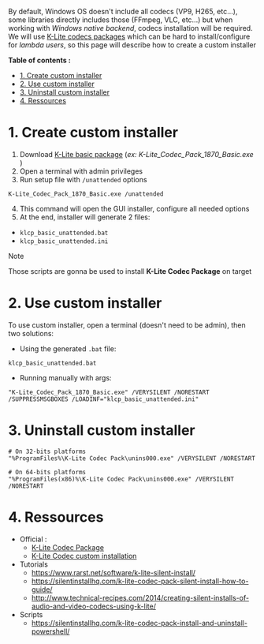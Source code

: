 By default, Windows OS doesn't include all codecs (VP9, H265, etc...), some libraries directly includes those (FFmpeg, VLC, etc...) but when working with _Windows native backend_, codecs installation will be required.  
We will use [K-Lite codecs packages][klite-home] which can be hard to install/configure for _lambda users_, so this page will describe how to create a custom installer

**Table of contents :**
- [1. Create custom installer](#1-create-custom-installer)
- [2. Use custom installer](#2-use-custom-installer)
- [3. Uninstall custom installer](#3-uninstall-custom-installer)
- [4. Ressources](#4-ressources)

# 1. Create custom installer

1. Download [K-Lite basic package][klite-download] (_ex: K-Lite_Codec_Pack_1870_Basic.exe_ )
2. Open a terminal with admin privileges
3. Run setup file with `/unattended` options
```shell
K-Lite_Codec_Pack_1870_Basic.exe /unattended
```
4. This command will open the GUI installer, configure all needed options
5. At the end, installer will generate 2 files:
- `klcp_basic_unattended.bat`
- `klcp_basic_unattended.ini`  
> [!NOTE]
> Those scripts are gonna be used to install **K-Lite Codec Package** on target

# 2. Use custom installer

To use custom installer, open a terminal (doesn't need to be admin), then two solutions:
- Using the generated `.bat` file:
```shell
klcp_basic_unattended.bat
```

- Running manually with args:
```shell
"K-Lite_Codec_Pack_1870_Basic.exe" /VERYSILENT /NORESTART /SUPPRESSMSGBOXES /LOADINF="klcp_basic_unattended.ini"
```

# 3. Uninstall custom installer

```shell
# On 32-bits platforms
"%ProgramFiles%\K-Lite Codec Pack\unins000.exe" /VERYSILENT /NORESTART

# On 64-bits platforms
"%ProgramFiles(x86)%\K-Lite Codec Pack\unins000.exe" /VERYSILENT /NORESTART
```

# 4. Ressources

- Official :
  - [K-Lite Codec Package][klite-download]
  - [K-Lite Codec custom installation][klite-install]
- Tutorials
  - https://www.rarst.net/software/k-lite-silent-install/
  - https://silentinstallhq.com/k-lite-codec-pack-silent-install-how-to-guide/
  - http://www.technical-recipes.com/2014/creating-silent-installs-of-audio-and-video-codecs-using-k-lite/
- Scripts
  - https://silentinstallhq.com/k-lite-codec-pack-install-and-uninstall-powershell/

<!-- External links -->
[klite-home]: https://codecguide.com/index.html
[klite-download]: https://www.codecguide.com/download_kl.htm
[klite-install]: https://www.codecguide.com/silentinstall.htm
